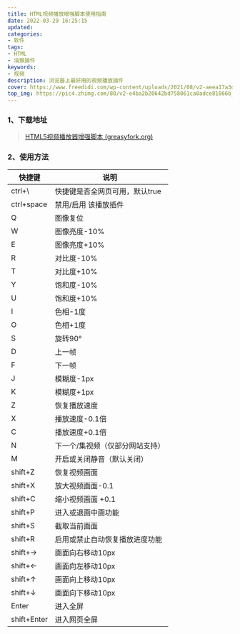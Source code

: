 ```yaml
---
title: HTML视频播放增强脚本使用指南
date: 2022-03-29 16:25:15
updated:
categories: 
- 软件
tags: 
- HTML
- 油猴插件
keywords:
- 视频
description: 浏览器上最好用的视频播放插件
cover: https://www.freedidi.com/wp-content/uploads/2021/08/v2-aeea17a3da87918c0eca3fc06cfa2563_720w.png
top_img: https://pic4.zhimg.com/80/v2-e4ba2b20642bd758061ca0adce81866b_1440w.jpg
---
```


### 1、下载地址
>[HTML5视频播放器增强脚本 (greasyfork.org)](https://greasyfork.org/zh-CN/scripts/381682-html5视频播放器增强脚本)

### 2、使用方法
| 快捷键      | 说明                            |
| ----------- | ------------------------------- |
| ctrl+\      | 快捷键是否全网页可用，默认true  |
| ctrl+space  | 禁用/启用 该播放插件            |
| Q           | 图像复位                        |
| W           | 图像亮度-10%                    |
| E           | 图像亮度+10%                    |
| R           | 对比度-10%                      |
| T           | 对比度+10%                      |
| Y           | 饱和度-10%                      |
| U           | 饱和度+10%                      |
| I           | 色相-1度                        |
| O           | 色相+1度                        |
| S           | 旋转90°                         |
| D           | 上一帧                          |
| F           | 下一帧                          |
| J           | 模糊度-1px                      |
| K           | 模糊度+1px                      |
| Z           | 恢复播放速度                    |
| X           | 播放速度-0.1倍                  |
| C           | 播放速度+0.1倍                  |
| N           | 下一个/集视频（仅部分网站支持） |
| M           | 开启或关闭静音（默认关闭）      |
| shift+Z     | 恢复视频画面                    |
| shift+X     | 放大视频画面-0.1                |
| shift+C     | 缩小视频画面 +0.1               |
| shift+P     | 进入或退画中画功能              |
| shift+S     | 截取当前画面                    |
| shift+R     | 启用或禁止自动恢复播放进度功能  |
| shift+→     | 画面向右移动10px                |
| shift+←     | 画面向左移动10px                |
| shift+↑     | 画面向上移动10px                |
| shift+↓     | 画面向下移动10px                |
| Enter       | 进入全屏                        |
| shift+Enter | 进入网页全屏                    |

